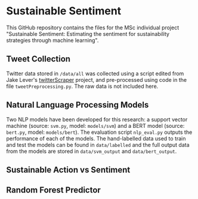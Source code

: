 # Sustainable Sentiment 

This GitHub repository contains the files for the MSc individual project "Sustainable Sentiment: Estimating the sentiment for sustainability strategies through machine learning".

## Tweet Collection

Twitter data stored in `/data/all` was collected using a script edited from Jake Lever's [twitterScraper](https://github.com/DL-WG/twitterScraper) project, and pre-processed using code in the file `tweetPreprocessing.py`. The raw data is not included here.

## Natural Language Processing Models

Two NLP models have been developed for this research: a support vector machine (source: `svm.py`, model: `models/svm`) and a BERT model (source: `bert.py`, model: `models/bert`). The evaluation script `nlp_eval.py` outputs the performance of each of the models. The hand-labelled data used to train and test the models can be found in `data/labelled` and the full output data from the models are stored in `data/svm_output` and `data/bert_output`.

## Sustainable Action vs Sentiment

## Random Forest Predictor
